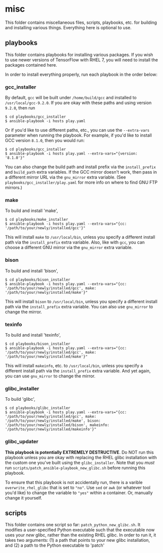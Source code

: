 # misc

This folder contains miscellaneous files, scripts, playbooks, etc. for building and installing various things. Everything here is optional to use.

## playbooks

This folder contains playbooks for installing various packages. If you wish to use newer versions of TensorFlow with RHEL 7, you will need to install the packages contained here.

In order to install everything properly, run each playbook in the order below:

### gcc\_installer

By default, `gcc` will be built under `/home/build/gcc` and installed to `/usr/local/gcc-9.2.0`. If you are okay with these paths and using version `9.2.0`, then run

```
$ cd playbooks/gcc_installer
$ ansible-playbook -i hosts play.yaml
```

Or if you'd like to use different paths, etc., you can use the `--extra-vars` parameter when running the playbook. For example, if you'd like to install GCC version `8.1.0`, then you would run:

```
$ cd playbooks/gcc_installer
$ ansible-playbook -i hosts play.yaml --extra-vars="{version: '8.1.0'}"
```

You can also change the build path and install prefix via the `install_prefix` and `build_path` extra variables. If the GCC mirror doesn't work, then pass in a different mirror URL via the `gnu_mirror` extra variable. (See `playbooks/gcc_installer/play.yaml` for more info on where to find GNU FTP mirrors.)

### make

To build and install 'make',

```
$ cd playbooks/make_installer
$ ansible-playbook -i hosts play.yaml --extra-vars="{cc: '/path/to/your/newly/installed/gcc'}"
```

This will install `make` to `/usr/local/bin`, unless you specify a different install path via the `install_prefix` extra variable. Also, like with `gcc`, you can choose a different GNU mirror via the `gnu_mirror` extra variable.

### bison

To build and install 'bison',

```
$ cd playbooks/bison_installer
$ ansible-playbook -i hosts play.yaml --extra-vars="{cc: '/path/to/your/newly/installed/gcc', make: '/path/to/your/newly/installed/make'}"
```
This will install `bison` to `/usr/local/bin`, unless you specify a different install path via the `install_prefix` extra variable. You can also use `gnu_mirror` to change the mirror.

### texinfo

To build and install 'texinfo',

```
$ cd playbooks/bison_installer
$ ansible-playbook -i hosts play.yaml --extra-vars="{cc: '/path/to/your/newly/installed/gcc', make: '/path/to/your/newly/installed/make'}"
```

This will install `makeinfo`, etc. to `/usr/local/bin`, unless you specify a different install path via the `install_prefix` extra variable. And yet again, you can use `gnu_mirror` to change the mirror.

### glibc\_installer

To build 'glibc',

```
$ cd playbooks/glibc_installer
$ ansible-playbook -i hosts play.yaml --extra-vars="{cc: '/path/to/your/newly/installed/gcc', make: '/path/to/your/newly/installed/make', bison: '/path/to/your/newly/installed/bison', makeinfo: '/path/to/your/newly/installed/makeinfo'}"
```

### glibc\_updater

**This playbook is potentially EXTREMELY DESTRUCTIVE**. Do NOT run this playbook unless you are okay with replacing the RHEL glibc installation with the custom one you've built using the `glibc_installer`. Note that you *must* run `scripts/patch_ansible-playbook_new_glibc.sh` before running this playbook.

To ensure that this playbook is not accidentally run, there is a varible `overwrite_rhel_glibc` that is set to `"no"`. Use `sed` or `awk` (or whatever tool you'd like) to change the variable to `"yes"` within a container. Or, manually change it yourself.

## scripts

This folder contains one script so far: `patch_python_new_glibc.sh`. It modifies a user-specified Python executable such that the executable now uses your *new* glibc, rather than the existing RHEL glibc. In order to run it, it takes two arguments: (1) a path that points to your new glibc installation, and (2) a path to the Python executable to 'patch'
